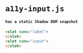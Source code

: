 # `a11y-input.js`

#### `has a static Shadow DOM snapshot`

```html
<slot name="label">
</slot>
<slot name="input">
</slot>
```
